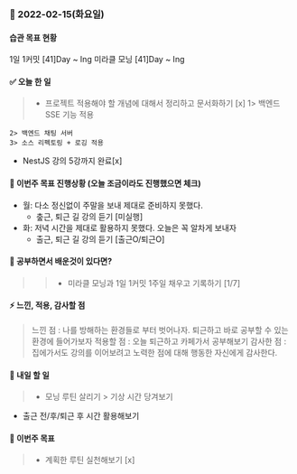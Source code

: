 ### 📆 2022-02-15(화요일)

#### 습관 목표 현황

1일 1커밋 [41]Day ~ Ing
미라클 모닝 [41]Day ~ Ing

#### ✅ 오늘 한 일

> - 프로젝트 적용해야 할 개념에 대해서 정리하고 문서화하기 [x]
>   1> 백엔드 SSE 기능 적용

    2> 백엔드 채팅 서버
    3> 소스 리펙토링 + 로깅 적용

- NestJS 강의 5강까지 완료[x]

#### 🐎 이번주 목표 진행상황 (오늘 조금이라도 진행했으면 체크)

>

- 월: 다소 정신없이 주말을 보내 제대로 준비하지 못했다.
  - 춮근, 퇴근 길 강의 듣기 [미실행]
- 화: 저녁 시간을 제대로 활용하지 못했다. 오늘은 꼭 알차게 보내자
  - 출근, 퇴근 길 강의 듣기 [출근O/퇴근O]

#### 🤔 공부하면서 배운것이 있다면?

> > - 미라클 모닝과 1일 1커밋 1주일 채우고 기록하기 [1/7]

#### ⚡ 느낀, 적용, 감사할 점

> 느낀 점 : 나를 방해하는 환경들로 부터 벗어나자. 퇴근하고 바로 공부할 수 있는 환경에 들어가보자
> 적용할 점 : 오늘 퇴근하고 카페가서 공부해보기
> 감사한 점 : 집에가서도 강의를 이어보려고 노력한 점에 대해 행동한 자신에게 감사한다.

#### 🚀 내일 할 일

> - 모닝 루틴 살리기 > 기상 시간 당겨보기

- 출근 전/후/퇴근 후 시간 활용해보기

#### 🎯 이번주 목표

> - 계획한 루틴 실천해보기 [x]
